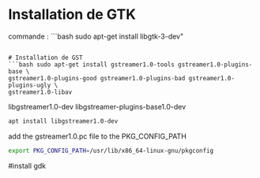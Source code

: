 # Installation de GTK
commande : ```bash sudo apt-get install libgtk-3-dev"
```

# Installation de GST
```bash sudo apt-get install gstreamer1.0-tools gstreamer1.0-plugins-base \
gstreamer1.0-plugins-good gstreamer1.0-plugins-bad gstreamer1.0-plugins-ugly \
gstreamer1.0-libav
```

libgstreamer1.0-dev libgstreamer-plugins-base1.0-dev
```bash
apt install libgstreamer1.0-dev

```

add the gstreamer1.0.pc file to the PKG_CONFIG_PATH

```bash  
export PKG_CONFIG_PATH=/usr/lib/x86_64-linux-gnu/pkgconfig
```
#install gdk 
```bash sudo apt-get install libgdk-pixbuf2.0-dev
```